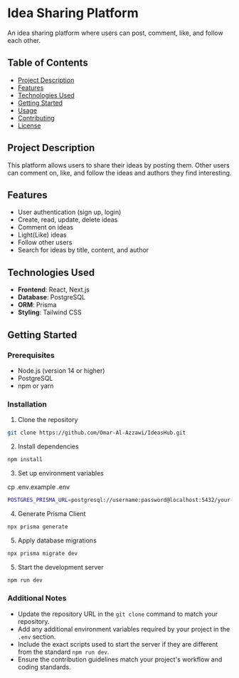 # Idea Sharing Platform

An idea sharing platform where users can post, comment, like, and follow each other.

## Table of Contents

- [Project Description](#project-description)
- [Features](#features)
- [Technologies Used](#technologies-used)
- [Getting Started](#getting-started)
- [Usage](#usage)
- [Contributing](#contributing)
- [License](#license)

## Project Description

This platform allows users to share their ideas by posting them. Other users can comment on, like, and follow the ideas and authors they find interesting.

## Features

- User authentication (sign up, login)
- Create, read, update, delete ideas
- Comment on ideas
- Light(Like) ideas
- Follow other users
- Search for ideas by title, content, and author

## Technologies Used

- **Frontend**: React, Next.js
- **Database**: PostgreSQL
- **ORM**: Prisma
- **Styling**: Tailwind CSS

## Getting Started

### Prerequisites

- Node.js (version 14 or higher)
- PostgreSQL
- npm or yarn

### Installation

1. Clone the repository

```bash
git clone https://github.com/Omar-Al-Azzawi/IdeasHub.git
```

2. Install dependencies

```bash
npm install
```

3. Set up environment variables

cp .env.example .env

```bash
POSTGRES_PRISMA_URL=postgresql://username:password@localhost:5432/your-database
```

4. Generate Prisma Client

```bash
npx prisma generate
```

5. Apply database migrations

```bash
npx prisma migrate dev
```

5. Start the development server

```bash
npm run dev
```

### Additional Notes

- Update the repository URL in the `git clone` command to match your repository.
- Add any additional environment variables required by your project in the `.env` section.
- Include the exact scripts used to start the server if they are different from the standard `npm run dev`.
- Ensure the contribution guidelines match your project's workflow and coding standards.